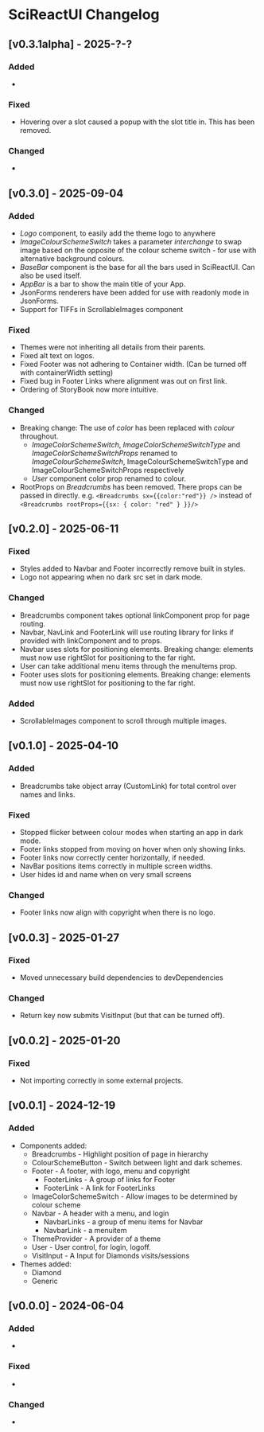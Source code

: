 SciReactUI Changelog
====================

[v0.3.1alpha] - 2025-?-?
------------------------

### Added
- 

### Fixed
- Hovering over a slot caused a popup with the slot title in. This has been removed.

### Changed
- 

[v0.3.0] - 2025-09-04
---------------------

### Added
- *Logo* component, to easily add the theme logo to anywhere
- *ImageColourSchemeSwitch* takes a parameter *interchange* to swap image based on the opposite 
of the colour scheme switch - for use with alternative background colours.
- *BaseBar* component is the base for all the bars used in SciReactUI. Can also be used itself.
- *AppBar* is a bar to show the main title of your App.
- JsonForms renderers have been added for use with readonly mode in JsonForms.
- Support for TIFFs in ScrollableImages component

### Fixed
- Themes were not inheriting all details from their parents.
- Fixed alt text on logos.
- Fixed Footer was not adhering to Container width. (Can be turned off with containerWidth setting)
- Fixed bug in Footer Links where alignment was out on first link.
- Ordering of StoryBook now more intuitive.


### Changed
- Breaking change: The use of *color* has been replaced with *colour* throughout. 
  - *ImageColorSchemeSwitch*, *ImageColorSchemeSwitchType* and *ImageColorSchemeSwitchProps* 
  renamed to *ImageColourSchemeSwitch*, ImageColourSchemeSwitchType and ImageColourSchemeSwitchProps respectively 
  - *User* component color prop renamed to colour.
- RootProps on *Breadcrumbs* has been removed. There props can be passed in directly. 
e.g. `<Breadcrumbs sx={{color:"red"}} />` instead of `<Breadcrumbs rootProps={{sx: { color: "red" } }}/>` 


[v0.2.0] - 2025-06-11
---------------------

### Fixed
- Styles added to Navbar and Footer incorrectly remove built in styles.
- Logo not appearing when no dark src set in dark mode.

### Changed
- Breadcrumbs component takes optional linkComponent prop for page routing. 
- Navbar, NavLink and FooterLink will use routing library for links if provided with linkComponent and to props.
- Navbar uses slots for positioning elements. Breaking change: elements must now use rightSlot for positioning to the far right.
- User can take additional menu items through the menuItems prop.
- Footer uses slots for positioning elements. Breaking change: elements must now use rightSlot for positioning to the far right.

### Added
- ScrollableImages component to scroll through multiple images.


[v0.1.0] - 2025-04-10
---------------------

### Added
- Breadcrumbs take object array (CustomLink) for total control over names and links.

### Fixed
- Stopped flicker between colour modes when starting an app in dark mode.
- Footer links stopped from moving on hover when only showing links.
- Footer links now correctly center horizontally, if needed.
- NavBar positions items correctly in multiple screen widths.
- User hides id and name when on very small screens

### Changed
- Footer links now align with copyright when there is no logo.


[v0.0.3] - 2025-01-27
--------------------

### Fixed
- Moved unnecessary build dependencies to devDependencies

### Changed
- Return key now submits VisitInput (but that can be turned off).


[v0.0.2] - 2025-01-20
--------------------

### Fixed
- Not importing correctly in some external projects.


[v0.0.1] - 2024-12-19
--------------------
### Added
- Components added:
  - Breadcrumbs - Highlight position of page in hierarchy
  - ColourSchemeButton - Switch between light and dark schemes.
  - Footer - A footer, with logo, menu and copyright
    - FooterLinks - A group of links for Footer
    - FooterLink - A link for FooterLinks
  - ImageColorSchemeSwitch - Allow images to be determined by colour scheme
  - Navbar - A header with a menu, and login
    - NavbarLinks - a group of menu items for Navbar
    - NavbarLink - a menuitem
  - ThemeProvider - A provider of a theme
  - User - User control, for login, logoff.
  - VisitInput - A Input for Diamonds visits/sessions
- Themes added:
  - Diamond
  - Generic


[v0.0.0] - 2024-06-04
--------------------

### Added
- 

### Fixed
- 

### Changed
-